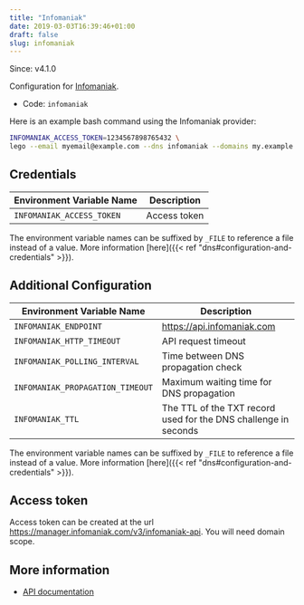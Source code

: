```yaml
---
title: "Infomaniak"
date: 2019-03-03T16:39:46+01:00
draft: false
slug: infomaniak
---
```


<!-- THIS DOCUMENTATION IS AUTO-GENERATED. PLEASE DO NOT EDIT. -->
<!-- providers/dns/infomaniak/infomaniak.toml -->
<!-- THIS DOCUMENTATION IS AUTO-GENERATED. PLEASE DO NOT EDIT. -->

Since: v4.1.0

Configuration for [Infomaniak](https://www.infomaniak.com/).


<!--more-->

- Code: `infomaniak`

Here is an example bash command using the Infomaniak provider:

```bash
INFOMANIAK_ACCESS_TOKEN=1234567898765432 \
lego --email myemail@example.com --dns infomaniak --domains my.example.org run
```




## Credentials

| Environment Variable Name | Description |
|-----------------------|-------------|
| `INFOMANIAK_ACCESS_TOKEN` | Access token |

The environment variable names can be suffixed by `_FILE` to reference a file instead of a value.
More information [here]({{< ref "dns#configuration-and-credentials" >}}).


## Additional Configuration

| Environment Variable Name | Description |
|--------------------------------|-------------|
| `INFOMANIAK_ENDPOINT` | https://api.infomaniak.com |
| `INFOMANIAK_HTTP_TIMEOUT` | API request timeout |
| `INFOMANIAK_POLLING_INTERVAL` | Time between DNS propagation check |
| `INFOMANIAK_PROPAGATION_TIMEOUT` | Maximum waiting time for DNS propagation |
| `INFOMANIAK_TTL` | The TTL of the TXT record used for the DNS challenge in seconds |

The environment variable names can be suffixed by `_FILE` to reference a file instead of a value.
More information [here]({{< ref "dns#configuration-and-credentials" >}}).

## Access token

Access token can be created at the url https://manager.infomaniak.com/v3/infomaniak-api.
You will need domain scope.



## More information

- [API documentation](https://api.infomaniak.com/doc)

<!-- THIS DOCUMENTATION IS AUTO-GENERATED. PLEASE DO NOT EDIT. -->
<!-- providers/dns/infomaniak/infomaniak.toml -->
<!-- THIS DOCUMENTATION IS AUTO-GENERATED. PLEASE DO NOT EDIT. -->
